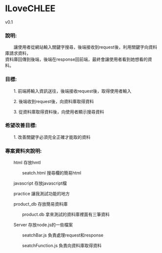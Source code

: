 # ILoveCHLEE

v0.1

<h3>說明:</h3>  
<p>&emsp;&emsp;讓使用者從網站輸入關鍵字搜尋，後端接收到request後，利用關鍵字向資料庫請求資料，<br>資料庫回傳到後端，後端在response回前端，最終會讓使用者看到她想看的資料。<p>
      
<h3>目標:</h3>  
<p>&emsp;&emsp;1. 前端將輸入資訊送往，後端接收request後，取得使用者輸入<p>
<p>&emsp;&emsp;2. 後端收到request後，向資料庫取得資料<p>
<p>&emsp;&emsp;3. 從資料庫取得資料後，向使用者顯示搜尋資料<p>
  
<h3>希望改善目標:</h3>  
<p>&emsp;&emsp;1. 改善關鍵字必須完全正確才能取的資料<p>

<h3>專案資料夾說明:</h3>
<p>&emsp;&emsp;html 存放hmtl</p>
<p>&emsp;&emsp;&emsp;&emsp;seatch.html 搜尋欄的簡易html<br></p>

<p>&emsp;&emsp;javascript 存放javascript檔<br></p>

<p>&emsp;&emsp;practice 讓我測試功能的地方<br></p>

<p>&emsp;&emsp;product_db 存放簡易資料庫</p>
<p>&emsp;&emsp;&emsp;&emsp;product.db 拿來測試的資料庫裡面有三筆資料<br></p>

<p>&emsp;&emsp;Server 存放node.js的一些檔案</p>
<p>&emsp;&emsp;&emsp;&emsp;seatchBar.js 負責處理request和response</p>
<p>&emsp;&emsp;&emsp;&emsp;seatchFunction.js 負責向資料庫取得資料<br></p>
